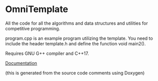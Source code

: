 # OmniTemplate
All the code for all the algorithms and data structures and utilities for competitive programming.

program.cpp is an example program utilizing the template. You need to include the header template.h and define the function void main2().

Requires GNU G++ compiler and C++17.

[Documentation](https://ramchandraapte.github.io/OmniTemplate/)

(this is generated from the source code comments using Doxygen)
